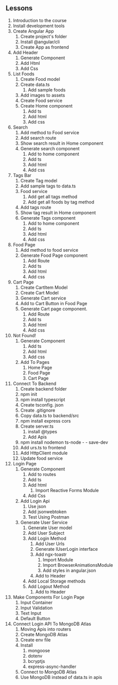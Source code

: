 ## Lessons

1. Introduction to the course
2. Install development tools
3. Create Angular App
   1. Create project's folder
   2. Install @angular/cli
   3. Create App as frontend
4. Add Header
   1. Generate Component
   2. Add Html
   3. Add Css
5. List Foods
   1. Create Food model
   2. Create data.ts
      1. Add sample foods
   3. Add images to assets
   4. Create Food service
   5. Create Home component
      1. Add ts
      2. Add html
      3. Add css
6. Search
   1. Add method to Food service
   2. Add search route
   3. Show search result in Home component
   4. Generate search component
      1. Add to home component
      2. Add ts
      3. Add html
      4. Add css
7. Tags Bar
   1. Create Tag model
   2. Add sample tags to data.ts
   3. Food service
      1. Add get all tags method
      2. Add get all foods by tag method
   4. Add tags route
   5. Show tag result in Home component
   6. Generate Tags component
      1. Add to home component
      2. Add ts
      3. Add html
      4. Add css
8. Food Page
   1. Add method to food service
   2. Generate Food Page component
      1. Add Route
      2. Add ts
      3. Add html
      4. Add css
9. Cart Page
   1. Create CartItem Model
   2. Create Cart Model
   3. Generate Cart service
   4. Add to Cart Button in Food Page
   5. Generate Cart page component.
      1. Add Route
      2. Add ts
      3. Add html
      4. Add css
10. Not Found!
    1. Generate Component
       1. Add ts
       2. Add html
       3. Add css
    2. Add To Pages
       1. Home Page
       2. Food Page
       3. Cart Page
11. Connect To Backend
    1. Create backend folder
    2. npm init
    3. npm install typescript
    4. Create tsconfig. json
    5. Create .gitignore
    6. Copy data.ts to backend/src
    7. npm install express cors
    8. Create server.ts
       1. install @types
       2. Add Apis
    9. npm install nodemon ts-node - - save-dev
    10. Add urs.ts to frontend
    11. Add HttpClient module
    12. Update food service
12. Login Page
    1. Generate Component
       1. Add to routes
       2. Add ts
       3. Add html
          1. Import Reactive Forms Module
       4. Add Css
    2. Add Login Api
       1. Use json
       2. Add jsonwebtoken
       3. Test Using Postman
    3. Generate User Service
       1. Generate User model
       2. Add User Subject
       3. Add Login Method
          1. Add User Urls
          2. Generate IUserLogin interface
          3. Add ngx-toastr
             1. Import Module
             2. Import BrowserAnimationsModule
             3. Add styles in angular.json
          4. Add to Header
       4. Add Local Storage methods
       5. Add Logout Method
          1. Add to Header
13. Make Components For Login Page
    1. Input Container
    2. Input Validation
    3. Text Input
    4. Default Button
14. Connect Login API To MongoDB Atlas
    1. Moving Apis into routers
    2. Create MongoDB Atlas
    3. Create env file
    4. Install
       1. mongoose
       2. dotenv
       3. bcryptjs
       4. express-async-handler
    5. Connect to MongoDB Atlas
    6. Use MongoDB instead of data.ts in apis
